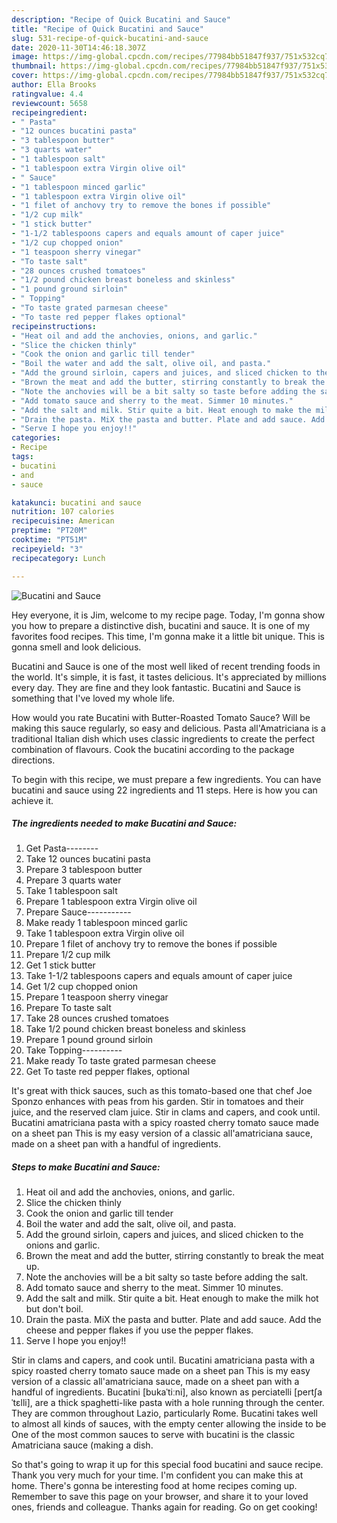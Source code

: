 ```yaml
---
description: "Recipe of Quick Bucatini and Sauce"
title: "Recipe of Quick Bucatini and Sauce"
slug: 531-recipe-of-quick-bucatini-and-sauce
date: 2020-11-30T14:46:18.307Z
image: https://img-global.cpcdn.com/recipes/77984bb51847f937/751x532cq70/bucatini-and-sauce-recipe-main-photo.jpg
thumbnail: https://img-global.cpcdn.com/recipes/77984bb51847f937/751x532cq70/bucatini-and-sauce-recipe-main-photo.jpg
cover: https://img-global.cpcdn.com/recipes/77984bb51847f937/751x532cq70/bucatini-and-sauce-recipe-main-photo.jpg
author: Ella Brooks
ratingvalue: 4.4
reviewcount: 5658
recipeingredient:
- " Pasta"
- "12 ounces bucatini pasta"
- "3 tablespoon butter"
- "3 quarts water"
- "1 tablespoon salt"
- "1 tablespoon extra Virgin olive oil"
- " Sauce"
- "1 tablespoon minced garlic"
- "1 tablespoon extra Virgin olive oil"
- "1 filet of anchovy try to remove the bones if possible"
- "1/2 cup milk"
- "1 stick butter"
- "1-1/2 tablespoons capers and equals amount of caper juice"
- "1/2 cup chopped onion"
- "1 teaspoon sherry vinegar"
- "To taste salt"
- "28 ounces crushed tomatoes"
- "1/2 pound chicken breast boneless and skinless"
- "1 pound ground sirloin"
- " Topping"
- "To taste grated parmesan cheese"
- "To taste red pepper flakes optional"
recipeinstructions:
- "Heat oil and add the anchovies, onions, and garlic."
- "Slice the chicken thinly"
- "Cook the onion and garlic till tender"
- "Boil the water and add the salt, olive oil, and pasta."
- "Add the ground sirloin, capers and juices, and sliced chicken to the onions and garlic."
- "Brown the meat and add the butter, stirring constantly to break the meat up."
- "Note the anchovies will be a bit salty so taste before adding the salt."
- "Add tomato sauce and sherry to the meat. Simmer 10 minutes."
- "Add the salt and milk. Stir quite a bit. Heat enough to make the milk hot but don&#39;t boil."
- "Drain the pasta. MiX the pasta and butter. Plate and add sauce. Add the cheese and pepper flakes if you use the pepper flakes."
- "Serve I hope you enjoy!!"
categories:
- Recipe
tags:
- bucatini
- and
- sauce

katakunci: bucatini and sauce 
nutrition: 107 calories
recipecuisine: American
preptime: "PT20M"
cooktime: "PT51M"
recipeyield: "3"
recipecategory: Lunch

---
```



![Bucatini and Sauce](https://img-global.cpcdn.com/recipes/77984bb51847f937/751x532cq70/bucatini-and-sauce-recipe-main-photo.jpg)

Hey everyone, it is Jim, welcome to my recipe page. Today, I'm gonna show you how to prepare a distinctive dish, bucatini and sauce. It is one of my favorites food recipes. This time, I'm gonna make it a little bit unique. This is gonna smell and look delicious.

Bucatini and Sauce is one of the most well liked of recent trending foods in the world. It's simple, it is fast, it tastes delicious. It's appreciated by millions every day. They are fine and they look fantastic. Bucatini and Sauce is something that I've loved my whole life.

How would you rate Bucatini with Butter-Roasted Tomato Sauce? Will be making this sauce regularly, so easy and delicious. Pasta all&#39;Amatriciana is a traditional Italian dish which uses classic ingredients to create the perfect combination of flavours. Cook the bucatini according to the package directions.


To begin with this recipe, we must prepare a few ingredients. You can have bucatini and sauce using 22 ingredients and 11 steps. Here is how you can achieve it.

<!--inarticleads1-->

##### The ingredients needed to make Bucatini and Sauce:

1. Get  Pasta--------
1. Take 12 ounces bucatini pasta
1. Prepare 3 tablespoon butter
1. Prepare 3 quarts water
1. Take 1 tablespoon salt
1. Prepare 1 tablespoon extra Virgin olive oil
1. Prepare  Sauce-----------
1. Make ready 1 tablespoon minced garlic
1. Take 1 tablespoon extra Virgin olive oil
1. Prepare 1 filet of anchovy try to remove the bones if possible
1. Prepare 1/2 cup milk
1. Get 1 stick butter
1. Take 1-1/2 tablespoons capers and equals amount of caper juice
1. Get 1/2 cup chopped onion
1. Prepare 1 teaspoon sherry vinegar
1. Prepare To taste salt
1. Take 28 ounces crushed tomatoes
1. Take 1/2 pound chicken breast boneless and skinless
1. Prepare 1 pound ground sirloin
1. Take  Topping----------
1. Make ready To taste grated parmesan cheese
1. Get To taste red pepper flakes, optional


It&#39;s great with thick sauces, such as this tomato-based one that chef Joe Sponzo enhances with peas from his garden. Stir in tomatoes and their juice, and the reserved clam juice. Stir in clams and capers, and cook until. Bucatini amatriciana pasta with a spicy roasted cherry tomato sauce made on a sheet pan This is my easy version of a classic all&#39;amatriciana sauce, made on a sheet pan with a handful of ingredients. 

<!--inarticleads2-->

##### Steps to make Bucatini and Sauce:

1. Heat oil and add the anchovies, onions, and garlic.
1. Slice the chicken thinly
1. Cook the onion and garlic till tender
1. Boil the water and add the salt, olive oil, and pasta.
1. Add the ground sirloin, capers and juices, and sliced chicken to the onions and garlic.
1. Brown the meat and add the butter, stirring constantly to break the meat up.
1. Note the anchovies will be a bit salty so taste before adding the salt.
1. Add tomato sauce and sherry to the meat. Simmer 10 minutes.
1. Add the salt and milk. Stir quite a bit. Heat enough to make the milk hot but don&#39;t boil.
1. Drain the pasta. MiX the pasta and butter. Plate and add sauce. Add the cheese and pepper flakes if you use the pepper flakes.
1. Serve I hope you enjoy!!


Stir in clams and capers, and cook until. Bucatini amatriciana pasta with a spicy roasted cherry tomato sauce made on a sheet pan This is my easy version of a classic all&#39;amatriciana sauce, made on a sheet pan with a handful of ingredients. Bucatini [bukaˈtiːni], also known as perciatelli [pertʃaˈtɛlli], are a thick spaghetti-like pasta with a hole running through the center. They are common throughout Lazio, particularly Rome. Bucatini takes well to almost all kinds of sauces, with the empty center allowing the inside to be One of the most common sauces to serve with bucatini is the classic Amatriciana sauce (making a dish. 

So that's going to wrap it up for this special food bucatini and sauce recipe. Thank you very much for your time. I'm confident you can make this at home. There's gonna be interesting food at home recipes coming up. Remember to save this page on your browser, and share it to your loved ones, friends and colleague. Thanks again for reading. Go on get cooking!
